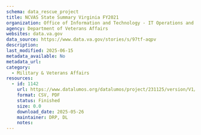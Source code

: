 ```yaml
---
schema: data_rescue_project 
title: NCVAS State Summary Virginia FY2021
organization: Office of Information and Technology - IT Operations and Services (ITOPS)
agency: Department of Veterans Affairs
websites: data.va.gov
data_source: https://www.data.va.gov/stories/s/97tf-aqpv
description: 
last_modified: 2025-06-15
metadata_available: No
metadata_url: 
category:
  - Military & Veterans Affairs 
resources:
  - id: 1142
    url: https://www.datalumos.org/datalumos/project/231125/version/V1/view
    format: CSV, PDF
    status: Finished
    size: 0.0
    download_date: 2025-05-26
    maintainer: DRP, DL
    notes: 
---
```

